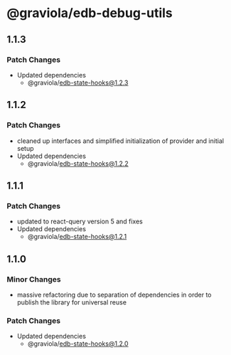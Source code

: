 # @graviola/edb-debug-utils

## 1.1.3

### Patch Changes

- Updated dependencies
  - @graviola/edb-state-hooks@1.2.3

## 1.1.2

### Patch Changes

- cleaned up interfaces and simplified initialization of provider and initial setup
- Updated dependencies
  - @graviola/edb-state-hooks@1.2.2

## 1.1.1

### Patch Changes

- updated to react-query version 5 and fixes
- Updated dependencies
  - @graviola/edb-state-hooks@1.2.1

## 1.1.0

### Minor Changes

- massive refactoring due to separation of dependencies in order to publish the library for universal reuse

### Patch Changes

- Updated dependencies
  - @graviola/edb-state-hooks@1.2.0
